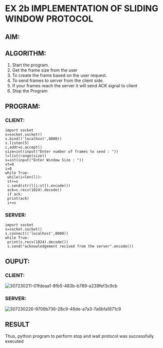 # EX 2b IMPLEMENTATION OF SLIDING WINDOW PROTOCOL
## AIM:
## ALGORITHM:
1. Start the program.
2. Get the frame size from the user
3. To create the frame based on the user request.
4. To send frames to server from the client side.
5. If your frames reach the server it will send ACK signal to client
6. Stop the Program
## PROGRAM:
### CLIENT:
```
import socket
s=socket.socket()
s.bind(('localhost',8000))
s.listen(5)
c,addr=s.accept()
size=int(input("Enter number of frames to send : "))
l=list(range(size))
s=int(input("Enter Window Size : "))
st=0
i=0
while True:
 while(i<len(l)):
 st+=s
 c.send(str(l[i:st]).encode())
 ack=c.recv(1024).decode()
 if ack:
 print(ack)
 i+=s
```
### SERVER:
```
import socket
s=socket.socket()
s.connect(('localhost',8000))
while True: 
 print(s.recv(1024).decode())
 s.send("acknowledgement recived from the server".encode())
```
## OUPUT:
### CLIENT:
![307230211-01fdeaa1-8fb5-483b-b789-a239fef3c9cb](https://github.com/Kowsalyasathya/2b_SLIDING_WINDOW_PROTOCOL/assets/118671457/0df7780b-36a1-4a4f-a230-d0bbe1038992)
### SERVER:
![307230226-9709b736-28c9-46de-a7a3-7a6bfa1671c9](https://github.com/Kowsalyasathya/2b_SLIDING_WINDOW_PROTOCOL/assets/118671457/5af702a8-0fd2-4c34-8a17-b0c9c28aecca)

## RESULT
Thus, python program to perform stop and wait protocol was successfully executed
